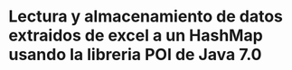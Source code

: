 # Lectura y almacenamiento de datos extraidos de excel a un HashMap usando la libreria POI de Java 7.0
